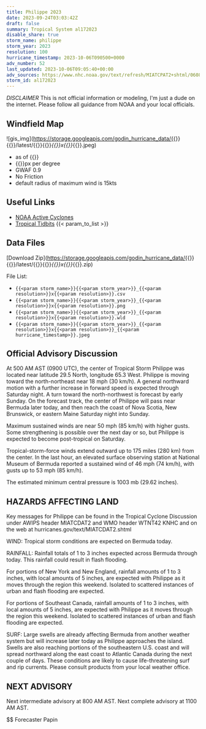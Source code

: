 ```yaml
---
title: Philippe 2023
date: 2023-09-24T03:03:42Z
draft: false
summary: Tropical System al172023
disable_share: true
storm_name: philippe
storm_year: 2023
resolution: 100
hurricane_timestamp: 2023-10-06T090500+0000
adv_number: 52
last_updated: 2023-10-06T09:05:40+00:00
adv_sources: https://www.nhc.noaa.gov/text/refresh/MIATCPAT2+shtml/060853.shtml;https://www.nhc.noaa.gov/refresh/graphics_at2+shtml/085404.shtml?cone
storm_id: al172023
---
```

*DISCLAIMER* This is not official information or modeling, I'm just a dude on the internet.  Please follow all guidance from NOAA and your local officials.

## Windfield Map
![gis_img](https://storage.googleapis.com/godin_hurricane_data/{{<param storm_name>}}{{<param storm_year>}}/latest/{{<param storm_name>}}{{<param storm_year>}}_{{<param resolution>}}x{{<param resolution>}}_{{<param hurricane_timestamp>}}.jpeg)

- as of {{<param last_updated>}}
- {{<param resolution>}}px per degree
- GWAF 0.9
- No Friction
- default radius of maximum wind is 15kts

## Useful Links
- [NOAA Active Cyclones](https://www.nhc.noaa.gov/)
- [Tropical Tidbits](https://www.tropicaltidbits.com/storminfo/)
{{< param_to_list >}}

## Data Files
[Download Zip](https://storage.googleapis.com/godin_hurricane_data/{{<param storm_name>}}{{<param storm_year>}}/latest/{{<param storm_name>}}{{<param storm_year>}}_{{<param resolution>}}x{{<param resolution>}}_{{<param hurricane_timestamp>}}.zip)

File List:
- `{{<param storm_name>}}{{<param storm_year>}}_{{<param resolution>}}x{{<param resolution>}}.csv`
- `{{<param storm_name>}}{{<param storm_year>}}_{{<param resolution>}}x{{<param resolution>}}.png`
- `{{<param storm_name>}}{{<param storm_year>}}_{{<param resolution>}}x{{<param resolution>}}.wld`
- `{{<param storm_name>}}{{<param storm_year>}}_{{<param resolution>}}x{{<param resolution>}}_{{<param hurricane_timestamp>}}.jpeg`


## Official Advisory Discussion
At 500 AM AST (0900 UTC), the center of Tropical Storm Philippe was 
located near latitude 29.5 North, longitude 65.3 West. Philippe is 
moving toward the north-northeast near 18 mph (30 km/h). A general 
northward motion with a further increase in forward speed is 
expected through Saturday night. A turn toward the north-northwest 
is forecast by early Sunday. On the forecast track, the center of 
Philippe will pass near Bermuda later today, and then reach the 
coast of Nova Scotia, New Brunswick, or eastern Maine Saturday night 
into Sunday.
 
Maximum sustained winds are near 50 mph (85 km/h) with higher gusts.
Some strengthening is possible over the next day or so, but Philippe
is expected to become post-tropical on Saturday.
 
Tropical-storm-force winds extend outward up to 175 miles (280 km) 
from the center. In the last hour, an elevated surface observing 
station at National Museum of Bermuda reported a sustained wind of 
46 mph (74 km/h), with gusts up to 53 mph (85 km/h).
 
The estimated minimum central pressure is 1003 mb (29.62 inches).
 
 
HAZARDS AFFECTING LAND
----------------------
Key messages for Philippe can be found in the Tropical Cyclone
Discussion under AWIPS header MIATCDAT2 and WMO header WTNT42 KNHC
and on the web at hurricanes.gov/text/MIATCDAT2.shtml
 
WIND:  Tropical storm conditions are expected on Bermuda today.
 
RAINFALL:  Rainfall totals of 1 to 3 inches expected across Bermuda
through today. This rainfall could result in flash flooding.
 
For portions of New York and New England, rainfall amounts of 1 to 3
inches, with local amounts of 5 inches, are expected with Philippe
as it moves through the region this weekend.  Isolated to scattered
instances of urban and flash flooding are expected.
 
For portions of Southeast Canada, rainfall amounts of 1 to 3 inches,
with local amounts of 5 inches, are expected with Philippe as it
moves through the region this weekend.  Isolated to scattered
instances of urban and flash flooding are expected.
 
SURF:  Large swells are already affecting Bermuda from another
weather system but will increase later today as Philippe approaches
the island.  Swells are also reaching portions of the southeastern
U.S. coast and will spread northward along the east coast to
Atlantic Canada during the next couple of days.  These conditions
are likely to cause life-threatening surf and rip currents.  Please
consult products from your local weather office.
 
 
NEXT ADVISORY
-------------
Next intermediate advisory at 800 AM AST.
Next complete advisory at 1100 AM AST.
 
$$
Forecaster Papin